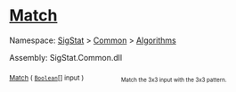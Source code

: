 # [Match](./PatternMatching3x3-100664165.md)

Namespace: [SigStat]() > [Common](./../../README.md) > [Algorithms](./../README.md)

Assembly: SigStat.Common.dll

<sub>[Match](./PatternMatching3x3-100664165.md) ( [`Boolean`](https://docs.microsoft.com/en-us/dotnet/api/System.Boolean)[] input )</sub>&nbsp; &nbsp; &nbsp; &nbsp; &nbsp; &nbsp; &nbsp; &nbsp; &nbsp;<sub><sub>Match the 3x3 input with the 3x3 pattern.</sub></sub>
